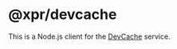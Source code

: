 # @xpr/devcache

This is a Node.js client for the [DevCache](https://github.com/ziv/dev-cache) service.


